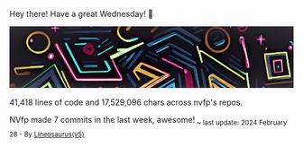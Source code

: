 Hey there! Have a great Wednesday! 🌈

![banner](./assets/banner.jpg)

41,418 lines of code and 17,529,096 chars across nvfp's repos.

NVfp made 7 commits in the last week, awesome!<sub> ~ last update: 2024 February 28 - By [Lineosaurus(v5)](https://github.com/Lineosaurus/Lineosaurus)</sub>